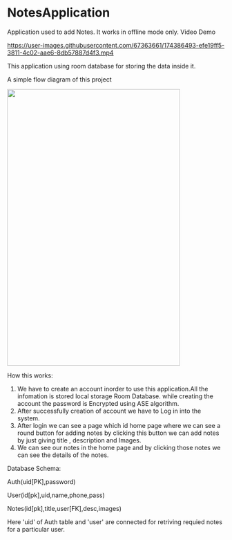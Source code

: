 # NotesApplication
Application used to add Notes. It works in offline mode only.
Video Demo


https://user-images.githubusercontent.com/67363661/174386493-efe19ff5-3811-4c02-aae6-8db57887d4f3.mp4


This application using room database for storing the data inside it.

A simple flow diagram of this project


<p float="left">
  <img src="https://user-images.githubusercontent.com/67363661/174389267-eb6a9690-5a38-4e5b-9fbd-60be6961d024.png" width="400" height="640" />
</p>

How this works:
1. We have to create an account inorder to use this application.All the infomation is stored local storage Room Database. while creating the account the password is Encrypted using ASE algorithm.
2. After successfully creation of account we have to Log in into the system.
3. After login we can see a page which id home page where we can see a round button for adding notes by clicking this button we can add notes by just giving title , description and Images.
4. We can see our notes in the home page and by clicking those notes we can see the details of the notes.

Database Schema:

 Auth(uid[PK],password)
 
 User(id[pk],uid,name,phone,pass)
 
 Notes(id[pk],title,user[FK],desc,images)
 
 Here 'uid' of Auth table and 'user' are connected for retriving requied notes for a particular user.
